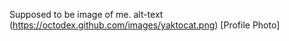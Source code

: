 Supposed to be image of me.
alt-text (https://octodex.github.com/images/yaktocat.png)
[Profile Photo]

